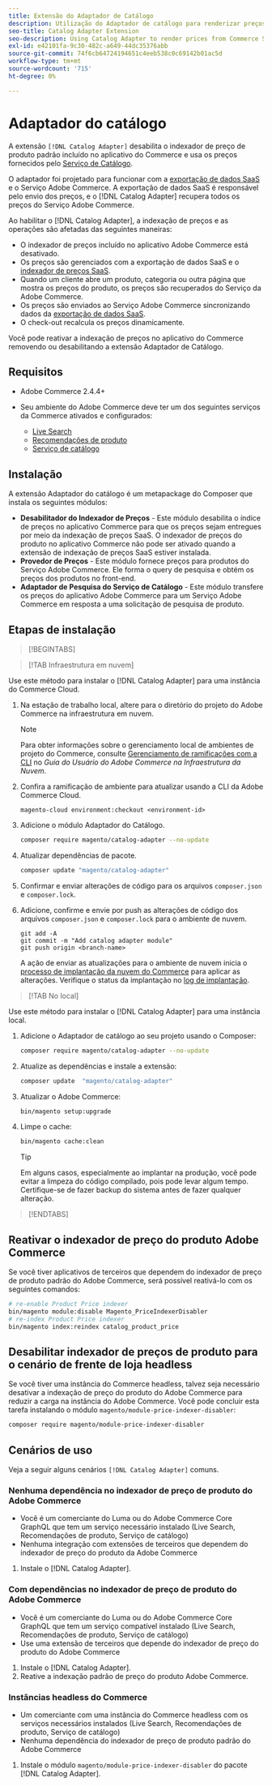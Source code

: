 ```yaml
---
title: Extensão do Adaptador de Catálogo
description: Utilização do Adaptador de catálogo para renderizar preços dos Serviços Commerce
seo-title: Catalog Adapter Extension
seo-description: Using Catalog Adapter to render prices from Commerce Services
exl-id: e42101fa-9c30-482c-a649-44dc35376abb
source-git-commit: 74f6cb64724194651c4eeb538c0c69142b01ac5d
workflow-type: tm+mt
source-wordcount: '715'
ht-degree: 0%

---
```


# Adaptador do catálogo

A extensão `[!DNL Catalog Adapter]` desabilita o indexador de preço de produto padrão incluído no aplicativo do Commerce e usa os preços fornecidos pelo [Serviço de Catálogo](../catalog-service/overview.md).

O adaptador foi projetado para funcionar com a [exportação de dados SaaS](../data-export/overview.md) e o Serviço Adobe Commerce. A exportação de dados SaaS é responsável pelo envio dos preços, e o [!DNL Catalog Adapter] recupera todos os preços do Serviço Adobe Commerce.

Ao habilitar o [!DNL Catalog Adapter], a indexação de preços e as operações são afetadas das seguintes maneiras:

- O indexador de preços incluído no aplicativo Adobe Commerce está desativado.
- Os preços são gerenciados com a exportação de dados SaaS e o [indexador de preços SaaS](price-indexing.md).
- Quando um cliente abre um produto, categoria ou outra página que mostra os preços do produto, os preços são recuperados do Serviço da Adobe Commerce.
- Os preços são enviados ao Serviço Adobe Commerce sincronizando dados da [exportação de dados SaaS](../data-export/overview.md).
- O check-out recalcula os preços dinamicamente.

Você pode reativar a indexação de preços no aplicativo do Commerce removendo ou desabilitando a extensão Adaptador de Catálogo.

## Requisitos

- Adobe Commerce 2.4.4+
- Seu ambiente do Adobe Commerce deve ter um dos seguintes serviços da Commerce ativados e configurados:

   - [Live Search](../live-search/install.md)
   - [Recomendações de produto](../product-recommendations/install-configure.md)
   - [Serviço de catálogo](../catalog-service/installation.md)

## Instalação

A extensão Adaptador do catálogo é um metapackage do Composer que instala os seguintes módulos:

- **Desabilitador do Indexador de Preços** - Este módulo desabilita o índice de preços no aplicativo Commerce para que os preços sejam entregues por meio da indexação de preços SaaS. O indexador de preços do produto no aplicativo Commerce não pode ser ativado quando a extensão de indexação de preços SaaS estiver instalada.
- **Provedor de Preços** - Este módulo fornece preços para produtos do Serviço Adobe Commerce. Ele forma o query de pesquisa e obtém os preços dos produtos no front-end.
- **Adaptador de Pesquisa do Serviço de Catálogo** - Este módulo transfere os preços do aplicativo Adobe Commerce para um Serviço Adobe Commerce em resposta a uma solicitação de pesquisa de produto.

## Etapas de instalação

>[!BEGINTABS]

>[!TAB Infraestrutura em nuvem]

Use este método para instalar o [!DNL Catalog Adapter] para uma instância do Commerce Cloud.

1. Na estação de trabalho local, altere para o diretório do projeto do Adobe Commerce na infraestrutura em nuvem.

   >[!NOTE]
   >
   >Para obter informações sobre o gerenciamento local de ambientes de projeto do Commerce, consulte [Gerenciamento de ramificações com a CLI](https://experienceleague.adobe.com/en/docs/commerce-cloud-service/user-guide/develop/cli-branches) no _Guia do Usuário do Adobe Commerce na Infraestrutura da Nuvem_.

1. Confira a ramificação de ambiente para atualizar usando a CLI da Adobe Commerce Cloud.

   ```shell
   magento-cloud environment:checkout <environment-id>
   ```

1. Adicione o módulo Adaptador do Catálogo.

   ```bash
   composer require magento/catalog-adapter --no-update
   ```

1. Atualizar dependências de pacote.

   ```bash
   composer update "magento/catalog-adapter"
   ```

1. Confirmar e enviar alterações de código para os arquivos `composer.json` e `composer.lock`.

1. Adicione, confirme e envie por push as alterações de código dos arquivos `composer.json` e `composer.lock` para o ambiente de nuvem.

   ```shell
   git add -A
   git commit -m "Add catalog adapter module"
   git push origin <branch-name>
   ```

   A ação de enviar as atualizações para o ambiente de nuvem inicia o [processo de implantação da nuvem do Commerce](https://experienceleague.adobe.com/en/docs/commerce-cloud-service/user-guide/develop/deploy/process) para aplicar as alterações. Verifique o status da implantação no [log de implantação](https://experienceleague.adobe.com/en/docs/commerce-cloud-service/user-guide/develop/test/log-locations#deploy-log).

>[!TAB No local]

Use este método para instalar o [!DNL Catalog Adapter] para uma instância local.

1. Adicione o Adaptador de catálogo ao seu projeto usando o Composer:

   ```bash
   composer require magento/catalog-adapter --no-update
   ```

1. Atualize as dependências e instale a extensão:

   ```bash
   composer update  "magento/catalog-adapter"
   ```

1. Atualizar o Adobe Commerce:

   ```bash
   bin/magento setup:upgrade
   ```

1. Limpe o cache:

   ```bash
   bin/magento cache:clean
   ```

   >[!TIP]
   >
   >Em alguns casos, especialmente ao implantar na produção, você pode evitar a limpeza do código compilado, pois pode levar algum tempo. Certifique-se de fazer backup do sistema antes de fazer qualquer alteração.

>[!ENDTABS]


## Reativar o indexador de preço do produto Adobe Commerce

Se você tiver aplicativos de terceiros que dependem do indexador de preço de produto padrão do Adobe Commerce, será possível reativá-lo com os seguintes comandos:

```bash
# re-enable Product Price indexer
bin/magento module:disable Magento_PriceIndexerDisabler
# re-index Product Price indexer
bin/magento index:reindex catalog_product_price
```

## Desabilitar indexador de preços de produto para o cenário de frente de loja headless

Se você tiver uma instância do Commerce headless, talvez seja necessário desativar a indexação de preço do produto do Adobe Commerce para reduzir a carga na instância do Adobe Commerce. Você pode concluir esta tarefa instalando o módulo `magento/module-price-indexer-disabler`:

```bash
composer require magento/module-price-indexer-disabler
```

## Cenários de uso

Veja a seguir alguns cenários `[!DNL Catalog Adapter]` comuns.

### Nenhuma dependência no indexador de preço de produto do Adobe Commerce

- Você é um comerciante do Luma ou do Adobe Commerce Core GraphQL que tem um serviço necessário instalado (Live Search, Recomendações de produto, Serviço de catálogo)
- Nenhuma integração com extensões de terceiros que dependem do indexador de preço do produto da Adobe Commerce

1. Instale o [!DNL Catalog Adapter].

### Com dependências no indexador de preço de produto do Adobe Commerce

- Você é um comerciante do Luma ou do Adobe Commerce Core GraphQL que tem um serviço compatível instalado (Live Search, Recomendações de produto, Serviço de catálogo)
- Use uma extensão de terceiros que depende do indexador de preço do produto do Adobe Commerce

1. Instale o [!DNL Catalog Adapter].
1. Reative a indexação padrão de preço do produto Adobe Commerce.

### Instâncias headless do Commerce

- Um comerciante com uma instância do Commerce headless com os serviços necessários instalados (Live Search, Recomendações de produto, Serviço de catálogo)
- Nenhuma dependência do indexador de preço de produto padrão do Adobe Commerce

1. Instale o módulo `magento/module-price-indexer-disabler` do pacote [!DNL Catalog Adapter].

